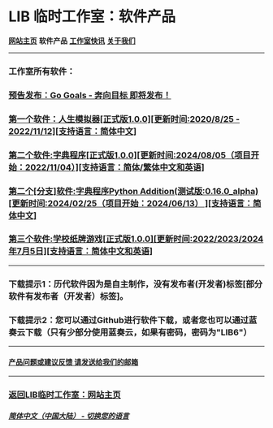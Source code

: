# LIB 临时工作室：软件产品
**[网站主页](index)** **软件产品** **[工作室快讯](News)** **[关于我们](About_us)**

------------

### 工作室所有软件：

### [预告发布：Go Goals - 奔向目标 即将发布！](Go_Goals_preview)
### [第一个软件：人生模拟器[正式版1.0.0][更新时间:2020/8/25 - 2022/11/12][支持语言：简体中文]](Life_Simulator)
### [第二个软件:字典程序[正式版1.0.0][更新时间:2024/08/05（项目开始：2022/11/04）][支持语言：简体/繁体中文和英语]](Chinese_dictionary)
### [第二个[分支]软件:字典程序Python Addition(测试版:0.16.0_alpha)[更新时间:2024/02/25（项目开始：2024/06/13） ][支持语言：简体中文]](Chinese_dictionary_Python)
### [第三个软件:学校纸牌游戏[正式版1.0.0][更新时间:2022/2023/2024年7月5日][支持语言：简体中文和英语]](School_card_game)
------------

### 下载提示1：历代软件因为是自主制作，没有发布者(开发者)标签[部分软件有发布者（开发者）标签]。
### 下载提示2：您可以通过Github进行软件下载，或者您也可以通过蓝奏云下载（只有少部分使用蓝奏云，如果有密码，密码为"LIB6"）
------------
#### [产品问题或建议反馈 请发送给我们的邮箱](mailto:LIB_Provisional_Studio@outlook.com)
------------
### [返回LIB临时工作室：网站主页](index)
##### [简体中文（中国大陆） - 切换您的语言](https://libps.github.io/index)
